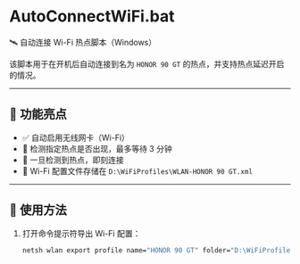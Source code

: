 # AutoConnectWiFi.bat

🛰️ 自动连接 Wi-Fi 热点脚本（Windows）

该脚本用于在开机后自动连接到名为 `HONOR 90 GT` 的热点，并支持热点延迟开启的情况。

---

## 🚀 功能亮点

- ✅ 自动启用无线网卡（Wi-Fi）
- 🔄 检测指定热点是否出现，最多等待 3 分钟
- 📡 一旦检测到热点，即刻连接
- 📁 Wi-Fi 配置文件存储在 `D:\WiFiProfiles\WLAN-HONOR 90 GT.xml`

---

## 📂 使用方法

1. 打开命令提示符导出 Wi-Fi 配置：
   ```bash
   netsh wlan export profile name="HONOR 90 GT" folder="D:\WiFiProfiles" key=clear
